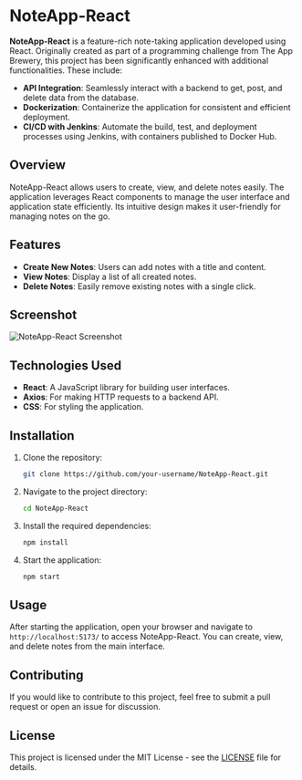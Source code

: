 # NoteApp-React

**NoteApp-React** is a feature-rich note-taking application developed using React. Originally created as part of a programming challenge from The App Brewery, this project has been significantly enhanced with additional functionalities. These include:

- **API Integration**: Seamlessly interact with a backend to get, post, and delete data from the database.
- **Dockerization**: Containerize the application for consistent and efficient deployment.
- **CI/CD with Jenkins**: Automate the build, test, and deployment processes using Jenkins, with containers published to Docker Hub.

## Overview

NoteApp-React allows users to create, view, and delete notes easily. The application leverages React components to manage the user interface and application state efficiently. Its intuitive design makes it user-friendly for managing notes on the go.

## Features

- **Create New Notes**: Users can add notes with a title and content.
- **View Notes**: Display a list of all created notes.
- **Delete Notes**: Easily remove existing notes with a single click.

## Screenshot

![NoteApp-React Screenshot](https://github.com/user-attachments/assets/3f6d72b0-5646-409f-bbbe-3371f3b9c550)

## Technologies Used

- **React**: A JavaScript library for building user interfaces.
- **Axios**: For making HTTP requests to a backend API.
- **CSS**: For styling the application.

## Installation

1. Clone the repository:
   ```bash
   git clone https://github.com/your-username/NoteApp-React.git
   ```
   
2. Navigate to the project directory:
   ```bash
   cd NoteApp-React
   ```

3. Install the required dependencies:
   ```bash
   npm install
   ```

4. Start the application:
   ```bash
   npm start
   ```

## Usage

After starting the application, open your browser and navigate to `http://localhost:5173/` to access NoteApp-React. You can create, view, and delete notes from the main interface.

## Contributing

If you would like to contribute to this project, feel free to submit a pull request or open an issue for discussion.

## License

This project is licensed under the MIT License - see the [LICENSE](LICENSE) file for details.
